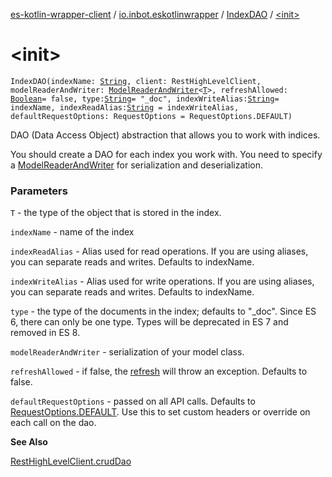 [es-kotlin-wrapper-client](../../index.md) / [io.inbot.eskotlinwrapper](../index.md) / [IndexDAO](index.md) / [&lt;init&gt;](./-init-.md)

# &lt;init&gt;

`IndexDAO(indexName: `[`String`](https://kotlinlang.org/api/latest/jvm/stdlib/kotlin/-string/index.html)`, client: RestHighLevelClient, modelReaderAndWriter: `[`ModelReaderAndWriter`](../-model-reader-and-writer/index.md)`<`[`T`](index.md#T)`>, refreshAllowed: `[`Boolean`](https://kotlinlang.org/api/latest/jvm/stdlib/kotlin/-boolean/index.html)` = false, type: `[`String`](https://kotlinlang.org/api/latest/jvm/stdlib/kotlin/-string/index.html)` = "_doc", indexWriteAlias: `[`String`](https://kotlinlang.org/api/latest/jvm/stdlib/kotlin/-string/index.html)` = indexName, indexReadAlias: `[`String`](https://kotlinlang.org/api/latest/jvm/stdlib/kotlin/-string/index.html)` = indexWriteAlias, defaultRequestOptions: RequestOptions = RequestOptions.DEFAULT)`

DAO (Data Access Object) abstraction that allows you to work with indices.

You should create a DAO for each index you work with. You need to specify a [ModelReaderAndWriter](../-model-reader-and-writer/index.md) for serialization and deserialization.

### Parameters

`T` - the type of the object that is stored in the index.

`indexName` - name of the index

`indexReadAlias` - Alias used for read operations. If you are using aliases, you can separate reads and writes. Defaults to indexName.

`indexWriteAlias` - Alias used for write operations. If you are using aliases, you can separate reads and writes. Defaults to indexName.

`type` - the type of the documents in the index; defaults to "_doc". Since ES 6, there can only be one type. Types will be deprecated in ES 7 and removed in ES 8.

`modelReaderAndWriter` - serialization of your model class.

`refreshAllowed` - if false, the [refresh](refresh.md) will throw an exception. Defaults to false.

`defaultRequestOptions` - passed on all API calls. Defaults to [RequestOptions.DEFAULT](#). Use this to set custom headers or override on each call on the dao.

**See Also**

[RestHighLevelClient.crudDao](#)

